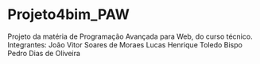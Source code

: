 # Projeto4bim_PAW
Projeto da matéria de Programação Avançada para Web, do curso técnico.
Integrantes: João Vitor Soares de Moraes
             Lucas Henrique Toledo Bispo
             Pedro Dias de Oliveira
